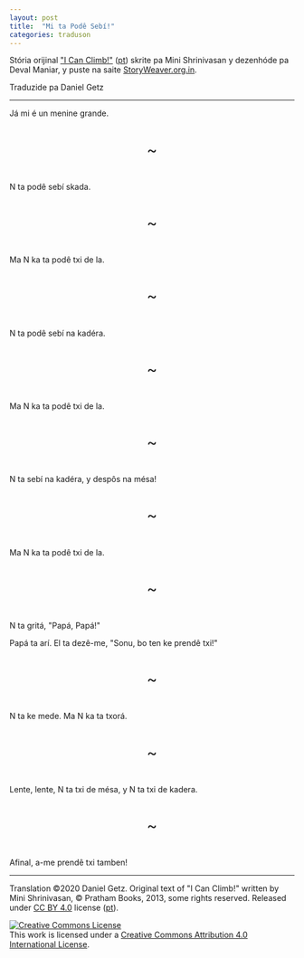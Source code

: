 ```yaml
---
layout: post
title:  "Mi ta Podê Sebí!"
categories: traduson
---
```


Stória orijinal ["I Can Climb!"](https://storyweaver.org.in/stories/822-i-can-climb)
([pt](https://storyweaver.org.in/stories/20394-eu-consigo-subir))
skrite pa Mini Shrinivasan y dezenhóde pa Deval Maniar, y puste na saite [StoryWeaver.org.in](https://storyweaver.org.in/).

Traduzide pa Daniel Getz

<style>
  .pagesep {
    text-align: center;
    font-size: 200%;
    padding: 5%;
  }
</style>

---

Já mi é un menine grande.

<div class="pagesep">~</div>

N ta podê sebí skada.

<div class="pagesep">~</div>

Ma N ka ta podê txi de la.

<div class="pagesep">~</div>

N ta podê sebí na kadéra.

<div class="pagesep">~</div>

Ma N ka ta podê txi de la.

<div class="pagesep">~</div>

N ta sebí na kadéra, y despôs na mésa!

<div class="pagesep">~</div>

Ma N ka ta podê txi de la.

<div class="pagesep">~</div>

N ta gritá, "Papá, Papá!"

Papá ta arí. El ta dezê-me, "Sonu, bo ten ke prendê txi!"

<div class="pagesep">~</div>

N ta ke mede. Ma N ka ta txorá.

<div class="pagesep">~</div>

Lente, lente, N ta txi de mésa, y N ta txi de kadera.

<div class="pagesep">~</div>

Afinal, a-me prendê txi tamben!

---

Translation ©2020 Daniel Getz. Original text of "I Can Climb!" written by Mini Shrinivasan, © Pratham Books, 2013, some rights reserved. Released under [CC BY 4.0](https://creativecommons.org/licenses/by/4.0/) license ([pt](https://creativecommons.org/licenses/by/4.0/deed.pt)).

<a rel="license" href="http://creativecommons.org/licenses/by/4.0/"><img alt="Creative Commons License" style="border-width:0" src="https://i.creativecommons.org/l/by/4.0/88x31.png" /></a><br />This work is licensed under a <a rel="license" href="http://creativecommons.org/licenses/by/4.0/">Creative Commons Attribution 4.0 International License</a>.
